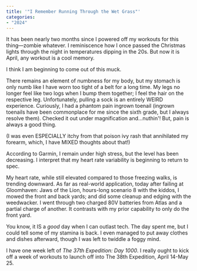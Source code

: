 ```yaml
---
title: '"I Remember Running Through the Wet Grass"'
categories:
- "2024"
---
```


It has been nearly two months since I powered off my workouts for this thing—zombie whatever.  I reminiscence how I once passed the Christmas lights through the night in temperatures dipping in the 20s.  But now it is April, any workout is a cool memory.

I think I am beginning to come out of this muck.

There remains an element of numbness for my body, but my stomach is only numb like I have worn too tight of a belt for a long time.  My legs no longer feel like two logs when I bump them together; I feel the hair on the respective leg.  Unfortunately, pulling a sock is an entirely WEIRD experience.  Curiously, I had a phantom pain ingrown toenail (ingrown toenails have been commonplace for me since the sixth grade, but I always resolve them).  Checked it out under magnification and...nuthin'!  But, pain is always a good thing.

(I was even ESPECIALLY itchy from that poison ivy rash that annihilated my forearm, which, I have MIXED thoughts about that!)

According to Garmin, I remain under high stress, but the level has been decreasing.  I interpret that my heart rate variability is beginning to return to spec.

My heart rate, while still elevated compared to those freezing walks, is trending downward.  As far as real-world application, today after failing at Gloomhaven: Jaws of the Lion, hours-long scenario 8 with the kiddos, I mowed the front and back yards; and did some cleanup and edging with the weedwacker.  I went through two charged 80V batteries from Atlas and a partial charge of another.  It contrasts with my prior capability to only do the front yard.  

You know, it IS a *good* day when I can outlast tech.  The day spent me, but I could tell some of my stamina is back.  I even managed to put away clothes and dishes afterward, though I was left to twiddle a foggy mind.

I have one week left of *The 37th Expedition: Day 1000*.  I really ought to kick off a week of workouts to launch off into The 38th Expedition, April 14-May 25.

